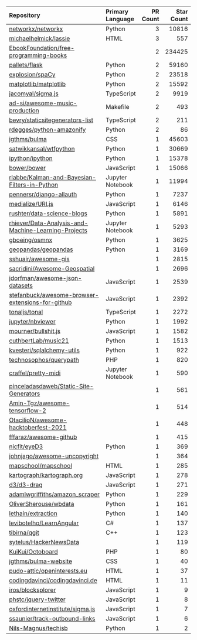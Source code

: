 | Repository | Primary Language | PR Count | Star Count |
| :-- | :-- | --: | --: |
| [networkx/networkx](https://github.com/networkx/networkx) | Python | 3 | 10816 |
| [michaelhelmick/lassie](https://github.com/michaelhelmick/lassie) | HTML | 3 | 557 |
| [EbookFoundation/free-programming-books](https://github.com/EbookFoundation/free-programming-books) |  | 2 | 234425 |
| [pallets/flask](https://github.com/pallets/flask) | Python | 2 | 59160 |
| [explosion/spaCy](https://github.com/explosion/spaCy) | Python | 2 | 23518 |
| [matplotlib/matplotlib](https://github.com/matplotlib/matplotlib) | Python | 2 | 15592 |
| [jacomyal/sigma.js](https://github.com/jacomyal/sigma.js) | TypeScript | 2 | 9919 |
| [ad-si/awesome-music-production](https://github.com/ad-si/awesome-music-production) | Makefile | 2 | 493 |
| [bevry/staticsitegenerators-list](https://github.com/bevry/staticsitegenerators-list) | TypeScript | 2 | 211 |
| [rdegges/python-amazonify](https://github.com/rdegges/python-amazonify) | Python | 2 | 86 |
| [jgthms/bulma](https://github.com/jgthms/bulma) | CSS | 1 | 45603 |
| [satwikkansal/wtfpython](https://github.com/satwikkansal/wtfpython) | Python | 1 | 30669 |
| [ipython/ipython](https://github.com/ipython/ipython) | Python | 1 | 15378 |
| [bower/bower](https://github.com/bower/bower) | JavaScript | 1 | 15066 |
| [rlabbe/Kalman-and-Bayesian-Filters-in-Python](https://github.com/rlabbe/Kalman-and-Bayesian-Filters-in-Python) | Jupyter Notebook | 1 | 11994 |
| [pennersr/django-allauth](https://github.com/pennersr/django-allauth) | Python | 1 | 7237 |
| [medialize/URI.js](https://github.com/medialize/URI.js) | JavaScript | 1 | 6146 |
| [rushter/data-science-blogs](https://github.com/rushter/data-science-blogs) | Python | 1 | 5891 |
| [rhiever/Data-Analysis-and-Machine-Learning-Projects](https://github.com/rhiever/Data-Analysis-and-Machine-Learning-Projects) | Jupyter Notebook | 1 | 5293 |
| [gboeing/osmnx](https://github.com/gboeing/osmnx) | Python | 1 | 3625 |
| [geopandas/geopandas](https://github.com/geopandas/geopandas) | Python | 1 | 3169 |
| [sshuair/awesome-gis](https://github.com/sshuair/awesome-gis) |  | 1 | 2815 |
| [sacridini/Awesome-Geospatial](https://github.com/sacridini/Awesome-Geospatial) |  | 1 | 2696 |
| [jdorfman/awesome-json-datasets](https://github.com/jdorfman/awesome-json-datasets) | JavaScript | 1 | 2539 |
| [stefanbuck/awesome-browser-extensions-for-github](https://github.com/stefanbuck/awesome-browser-extensions-for-github) | JavaScript | 1 | 2392 |
| [tonaljs/tonal](https://github.com/tonaljs/tonal) | TypeScript | 1 | 2272 |
| [jupyter/nbviewer](https://github.com/jupyter/nbviewer) | Python | 1 | 1992 |
| [mourner/bullshit.js](https://github.com/mourner/bullshit.js) | JavaScript | 1 | 1582 |
| [cuthbertLab/music21](https://github.com/cuthbertLab/music21) | Python | 1 | 1513 |
| [kvesteri/sqlalchemy-utils](https://github.com/kvesteri/sqlalchemy-utils) | Python | 1 | 922 |
| [technosophos/querypath](https://github.com/technosophos/querypath) | PHP | 1 | 820 |
| [craffel/pretty-midi](https://github.com/craffel/pretty-midi) | Jupyter Notebook | 1 | 590 |
| [pinceladasdaweb/Static-Site-Generators](https://github.com/pinceladasdaweb/Static-Site-Generators) |  | 1 | 561 |
| [Amin-Tgz/awesome-tensorflow-2](https://github.com/Amin-Tgz/awesome-tensorflow-2) |  | 1 | 514 |
| [OtacilioN/awesome-hacktoberfest-2021](https://github.com/OtacilioN/awesome-hacktoberfest-2021) |  | 1 | 448 |
| [fffaraz/awesome-github](https://github.com/fffaraz/awesome-github) |  | 1 | 415 |
| [nicfit/eyeD3](https://github.com/nicfit/eyeD3) | Python | 1 | 369 |
| [johnjago/awesome-uncopyright](https://github.com/johnjago/awesome-uncopyright) |  | 1 | 364 |
| [mapschool/mapschool](https://github.com/mapschool/mapschool) | HTML | 1 | 285 |
| [kartograph/kartograph.org](https://github.com/kartograph/kartograph.org) | JavaScript | 1 | 278 |
| [d3/d3-drag](https://github.com/d3/d3-drag) | JavaScript | 1 | 271 |
| [adamlwgriffiths/amazon_scraper](https://github.com/adamlwgriffiths/amazon_scraper) | Python | 1 | 229 |
| [OliverSherouse/wbdata](https://github.com/OliverSherouse/wbdata) | Python | 1 | 161 |
| [lethain/extraction](https://github.com/lethain/extraction) | Python | 1 | 140 |
| [levibotelho/LearnAngular](https://github.com/levibotelho/LearnAngular) | C# | 1 | 137 |
| [tibirna/qgit](https://github.com/tibirna/qgit) | C++ | 1 | 123 |
| [sytelus/HackerNewsData](https://github.com/sytelus/HackerNewsData) |  | 1 | 119 |
| [KuiKui/Octoboard](https://github.com/KuiKui/Octoboard) | PHP | 1 | 80 |
| [jgthms/bulma-website](https://github.com/jgthms/bulma-website) | CSS | 1 | 40 |
| [pudo-attic/openinterests.eu](https://github.com/pudo-attic/openinterests.eu) | HTML | 1 | 37 |
| [codingdavinci/codingdavinci.de](https://github.com/codingdavinci/codingdavinci.de) | HTML | 1 | 11 |
| [iros/blocksplorer](https://github.com/iros/blocksplorer) | JavaScript | 1 | 9 |
| [phstc/jquery-twitter](https://github.com/phstc/jquery-twitter) | JavaScript | 1 | 8 |
| [oxfordinternetinstitute/sigma.js](https://github.com/oxfordinternetinstitute/sigma.js) | JavaScript | 1 | 7 |
| [ssaunier/track-outbound-links](https://github.com/ssaunier/track-outbound-links) | JavaScript | 1 | 6 |
| [Nils-Magnus/techisb](https://github.com/Nils-Magnus/techisb) | Python | 1 | 2 |
